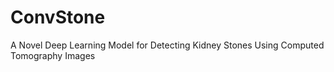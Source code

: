 # ConvStone
 A Novel Deep Learning Model for Detecting Kidney Stones Using Computed Tomography Images
